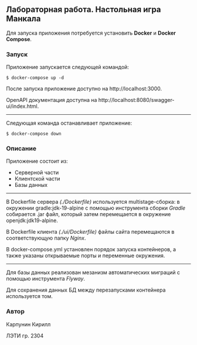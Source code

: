 ## Лабораторная работа. Настольная игра Манкала

Для запуска приложения потребуется установить **Docker** и **Docker Compose**.

### Запуск

Приложение запускается следующей командой:

```
$ docker-compose up -d
```

После запуска приложение доступно на http://localhost:3000.

OpenAPI документация доступна на http://localhost:8080/swagger-ui/index.html.

---

Следующая команда останавливает приложение:

```
$ docker-compose down
```

### Описание

Приложение состоит из:
- Серверной части
- Клиентской части
- Базы данных

---

В Dockerfile сервера *(./Dockerfile)* используется multistage-сборка: в окружении gradle:jdk-19-alpine с помощью инструмента сборки _Gradle_ собирается .jar файл, который затем перемещается в окружение openjdk:jdk19-alpine.

В Dockerfile клиента *(./ui/Dockerfile)* файлы сайта перемещаются в соответствующую папку _Nginx_.

В docker-compose.yml установлен порядок запуска контейнеров, а также указаны открываемые порты и переменные окружения.

---

Для базы данных реализован мезанизм автоматических миграций с помощью инструмента _Flyway_.

Для сохранения данных БД между перезапусками контейнера используется том. 

### Автор
Карпунин Кирилл

ЛЭТИ гр. 2304
